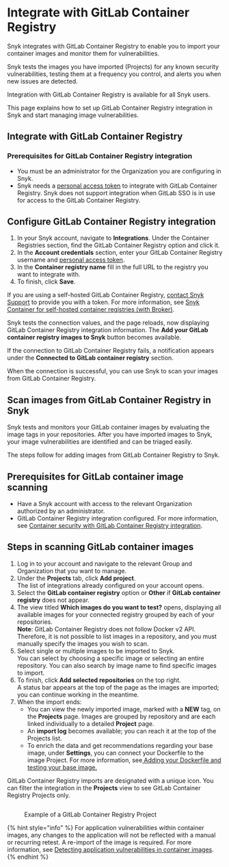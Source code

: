 # Integrate with GitLab Container Registry

Snyk integrates with GitLab Container Registry to enable you to import your container images and monitor them for vulnerabilities.

Snyk tests the images you have imported (Projects) for any known security vulnerabilities, testing them at a frequency you control, and alerts you when new issues are detected.

Integration with GitLab Container Registry is available for all Snyk users.

This page explains how to set up GitLab Container Registry integration in Snyk and start managing image vulnerabilities.

## Integrate with GitLab Container Registry

### **Prerequisites for GitLab Container Registry integration**

* You must be an administrator for the Organization you are configuring in Snyk.
* Snyk needs a [personal access token](https://docs.gitlab.com/ee/user/profile/personal\_access\_tokens.html) to integrate with GitLab Container Registry. Snyk does not support integration when GitLab SSO is in use for access to the GitLab Container Registry.

## **Configure GitLab Container Registry integration**

1. In your Snyk account, navigate to **Integrations**. Under the Container Registries section, find the GitLab Container Registry option and click it.
2. In the **Account credentials** section, enter your GitLab Container Registry username and [personal access token](https://docs.gitlab.com/ee/user/profile/personal\_access\_tokens.html).
3. In the **Container registry name** fill in the full URL to the registry you want to integrate with.
4. To finish, click **Save**.

If you are using a self-hosted GitLab Container Registry, [contact Snyk Support](https://support.snyk.io/hc/en-us/requests/new) to provide you with a token. For more information, see [Snyk Container for self-hosted container registries (with Broker)](../../../enterprise-setup/snyk-broker/snyk-broker-container-registry-agent/integrate-with-self-hosted-container-registries-broker.md).

Snyk tests the connection values, and the page reloads, now displaying GitLab Container Registry integration information. The **Add your GitLab container registry images to Snyk** button becomes available.&#x20;

If the connection to GitLab Container Registry fails, a notification appears under the **Connected to GitLab container registry** section.

When the connection is successful, you can use Snyk to scan your images from GitLab Container Registry.

## Scan images from GitLab Container Registry in Snyk

Snyk tests and monitors your GitLab container images by evaluating the image tags in your repositories. After you have imported images to Snyk, your image vulnerabilities are identified and can be triaged easily.

The steps follow for adding images from GitLab Container Registry to Snyk.

## **Prerequisites for GitLab container image scanning**

* Have a Snyk account with access to the relevant Organization authorized by an administrator.
* GitLab Container Registry integration configured. For more information, see [Container security with GitLab Container Registry integration](https://docs.snyk.io/snyk-container/image-scanning-library/gitlab-container-registry-image-scanning/container-security-with-gitlab-container-registry-integration).

## **Steps in scanning GitLab container images**

1. Log in to your account and navigate to the relevant Group and Organization that you want to manage.
2. Under the **Projects** tab, click **Add project**.\
   The list of integrations already configured on your account opens.
3. Select the **GitLab container registry** option or **Other** if **GitLab container registry** does not appear.
4. The view titled **Which images do you want to test?** opens, displaying all available images for your connected registry grouped by each of your repositories.\
   **Note**: GitLab Container Registry does not follow Docker v2 API. Therefore, it is not possible to list images in a repository, and you must manually specify the images you wish to scan.
5. Select single or multiple images to be imported to Snyk.\
   You can select by choosing a specific image or selecting an entire repository. You can also search by image name to find specific images to import.
6. To finish, click **Add selected repositories** on the top right.\
   A status bar appears at the top of the page as the images are imported; you can continue working in the meantime.
7. When the import ends:
   * You can view the newly imported image, marked with a **NEW** tag, on the **Projects** page. Images are grouped by repository and are each linked individually to a detailed **Project** page.
   * An **import log** becomes available; you can reach it at the top of the Projects list.
   * To enrich the data and get recommendations regarding your base image, under **Settings**, you can connect your Dockerfile to the image Project. For more information, see[ Adding your Dockerfile and testing your base image.](../scan-your-dockerfile/detect-vulnerable-base-images-from-your-dockerfile.md)

GitLab Container Registry imports are designated with a unique icon. You can filter the integration in the **Projects** view to see GitLab Container Registry Projects only.

<figure><img src="../../../.gitbook/assets/mceclip0-14-.png" alt=""><figcaption><p>Example of a GitLab Container Registry Project</p></figcaption></figure>

{% hint style="info" %}
For application vulnerabilities within container images, any changes to the application will not be reflected with a manual or recurring retest. A re-import of the image is required. For more information, see [Detecting application vulnerabilities in container images](../use-snyk-container/detect-application-vulnerabilities-in-container-images.md).
{% endhint %}
